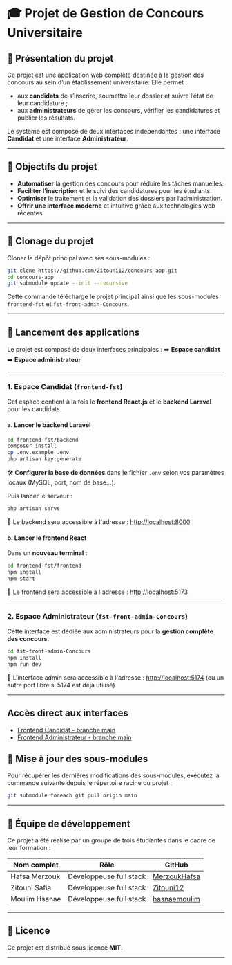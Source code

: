 # 🎓 Projet de Gestion de Concours Universitaire

## 📝 Présentation du projet

Ce projet est une application web complète destinée à la gestion des concours au sein d’un établissement universitaire. Elle permet :

- aux **candidats** de s’inscrire, soumettre leur dossier et suivre l’état de leur candidature ;
- aux **administrateurs** de gérer les concours, vérifier les candidatures et publier les résultats.

Le système est composé de deux interfaces indépendantes : une interface **Candidat** et une interface **Administrateur**.

---

## 🎯 Objectifs du projet

- **Automatiser** la gestion des concours pour réduire les tâches manuelles.
- **Faciliter l’inscription** et le suivi des candidatures pour les étudiants.
- **Optimiser** le traitement et la validation des dossiers par l’administration.
- **Offrir une interface moderne** et intuitive grâce aux technologies web récentes.

---

## 📁 Clonage du projet

Cloner le dépôt principal avec ses sous-modules :

```bash
git clone https://github.com/Zitouni12/concours-app.git
cd concours-app
git submodule update --init --recursive
````

Cette commande télécharge le projet principal ainsi que les sous-modules `frontend-fst` et `fst-front-admin-Concours`.

---

## 🚀 Lancement des applications

Le projet est composé de deux interfaces principales :
➡️ **Espace candidat**
➡️ **Espace administrateur**

---

### 1. Espace Candidat (`frontend-fst`)

Cet espace contient à la fois le **frontend React.js** et le **backend Laravel** pour les candidats.

#### a. Lancer le backend Laravel

```bash
cd frontend-fst/backend
composer install
cp .env.example .env
php artisan key:generate
```

🛠️ **Configurer la base de données** dans le fichier `.env` selon vos paramètres locaux (MySQL, port, nom de base...).

Puis lancer le serveur :

```bash
php artisan serve
```

🔗 Le backend sera accessible à l'adresse : [http://localhost:8000](http://localhost:8000)

#### b. Lancer le frontend React

Dans un **nouveau terminal** :

```bash
cd frontend-fst/frontend
npm install
npm start
```

🔗 Le frontend sera accessible à l'adresse : [http://localhost:5173](http://localhost:5173)

---

### 2. Espace Administrateur (`fst-front-admin-Concours`)

Cette interface est dédiée aux administrateurs pour la **gestion complète des concours**.

```bash
cd fst-front-admin-Concours
npm install
npm run dev
```

🔗 L'interface admin sera accessible à l'adresse : [http://localhost:5174](http://localhost:5174)
(ou un autre port libre si 5174 est déjà utilisé)

---
## Accès direct aux interfaces

- [Frontend Candidat - branche main](https://github.com/MerzoukHafsa/frontend-fst/tree/main)
- [Frontend Administrateur - branche main](https://github.com/Zitouni12/fst-front-admin-Concours/tree/main)

## 🔄 Mise à jour des sous-modules

Pour récupérer les dernières modifications des sous-modules, exécutez la commande suivante depuis le répertoire racine du projet :

```bash
git submodule foreach git pull origin main
```

---

## 👥 Équipe de développement

Ce projet a été réalisé par un groupe de trois étudiantes dans le cadre de leur formation :

| Nom complet   | Rôle                    | GitHub                                          |
| ------------- | ----------------------- | ----------------------------------------------- |
| Hafsa Merzouk | Développeuse full stack | [MerzoukHafsa](https://github.com/MerzoukHafsa) |
| Zitouni Safia | Développeuse full stack | [Zitouni12](https://github.com/Zitouni12)       |
| Moulim Hsanae | Développeuse full stack | [hasnaemoulim](https://github.com/hasnaemoulim) |

---

## 📄 Licence

Ce projet est distribué sous licence **MIT**.


---

```
